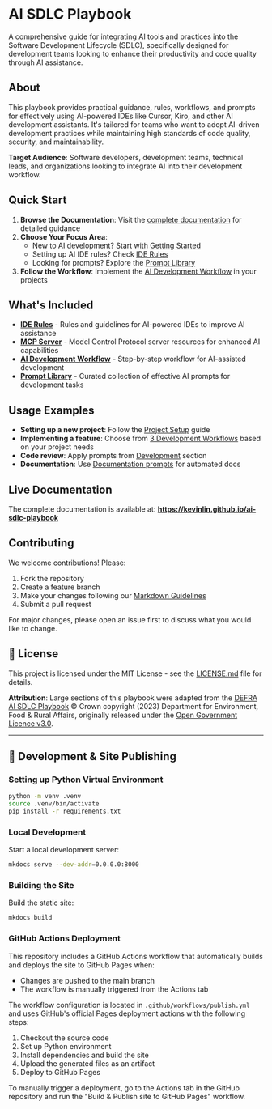 # AI SDLC Playbook

A comprehensive guide for integrating AI tools and practices into the Software Development Lifecycle (SDLC), specifically designed for development teams looking to enhance their productivity and code quality through AI assistance.

## About

This playbook provides practical guidance, rules, workflows, and prompts for effectively using AI-powered IDEs like Cursor, Kiro, and other AI development assistants. It's tailored for teams who want to adopt AI-driven development practices while maintaining high standards of code quality, security, and maintainability.

**Target Audience**: Software developers, development teams, technical leads, and organizations looking to integrate AI into their development workflow.

## Quick Start

1. **Browse the Documentation**: Visit the [complete documentation](docs/README.md) for detailed guidance
2. **Choose Your Focus Area**:
   - New to AI development? Start with [Getting Started](docs/workflow/01-getting-started.md)
   - Setting up AI IDE rules? Check [IDE Rules](docs/ide-rules/README.md)
   - Looking for prompts? Explore the [Prompt Library](docs/prompt-library/README.md)
3. **Follow the Workflow**: Implement the [AI Development Workflow](docs/workflow/README.md) in your projects

## What's Included

- **[IDE Rules](docs/ide-rules/README.md)** - Rules and guidelines for AI-powered IDEs to improve AI assistance
- **[MCP Server](docs/mcp-server/README.md)** - Model Control Protocol server resources for enhanced AI capabilities
- **[AI Development Workflow](docs/workflow/README.md)** - Step-by-step workflow for AI-assisted development
- **[Prompt Library](docs/prompt-library/README.md)** - Curated collection of effective AI prompts for development tasks

## Usage Examples

- **Setting up a new project**: Follow the [Project Setup](docs/workflow/02-project-setup.md) guide
- **Implementing a feature**: Choose from [3 Development Workflows](docs/workflow/README.md#choose-your-development-workflow) based on your project needs
- **Code review**: Apply prompts from [Development](docs/prompt-library/README.md#development) section
- **Documentation**: Use [Documentation prompts](docs/prompt-library/README.md#documentation) for automated docs

## Live Documentation

The complete documentation is available at: **https://kevinlin.github.io/ai-sdlc-playbook**

## Contributing

We welcome contributions! Please:

1. Fork the repository
2. Create a feature branch
3. Make your changes following our [Markdown Guidelines](docs/ide-rules/languages/markdown.md)
4. Submit a pull request

For major changes, please open an issue first to discuss what you would like to change.

## 📄 License

This project is licensed under the MIT License - see the [LICENSE.md](LICENSE.md) file for details.

**Attribution**: Large sections of this playbook were adapted from the [DEFRA AI SDLC Playbook](https://github.com/DEFRA/defra-ai-sdlc) © Crown copyright (2023) Department for Environment, Food & Rural Affairs, originally released under the [Open Government Licence v3.0](http://www.nationalarchives.gov.uk/doc/open-government-licence/version/3/).

---

## 🔧 Development & Site Publishing

### Setting up Python Virtual Environment

```bash
python -m venv .venv
source .venv/bin/activate
pip install -r requirements.txt
```

### Local Development

Start a local development server:

```bash
mkdocs serve --dev-addr=0.0.0.0:8000
```

### Building the Site

Build the static site:

```bash
mkdocs build
```

### GitHub Actions Deployment

This repository includes a GitHub Actions workflow that automatically builds and deploys the site to GitHub Pages when:

- Changes are pushed to the main branch
- The workflow is manually triggered from the Actions tab

The workflow configuration is located in `.github/workflows/publish.yml` and uses GitHub's official Pages deployment actions with the following steps:

1. Checkout the source code
2. Set up Python environment
3. Install dependencies and build the site
4. Upload the generated files as an artifact
5. Deploy to GitHub Pages

To manually trigger a deployment, go to the Actions tab in the GitHub repository and run the "Build & Publish site to GitHub Pages" workflow.